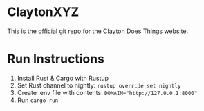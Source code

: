 # ClaytonXYZ
This is the official git repo for the Clayton Does Things website.

# Run Instructions
1. Install Rust & Cargo with Rustup
2. Set Rust channel to nightly: `rustup override set nightly`
3. Create .env file with contents: `DOMAIN="http://127.0.0.1:8000"`
4. Run `cargo run`